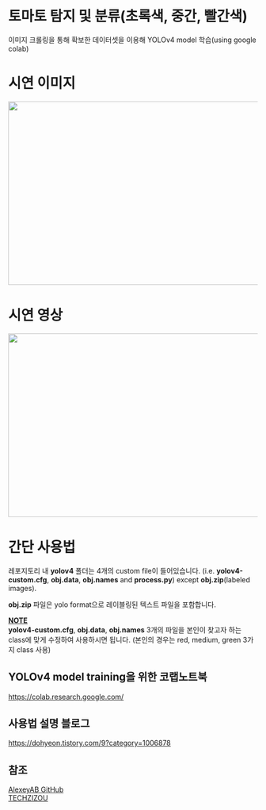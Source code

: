# 토마토 탐지 및 분류(초록색, 중간, 빨간색)

이미지 크롤링을 통해 확보한 데이터셋을 이용해 YOLOv4 model 학습(using google colab)

# 시연 이미지
<img src="https://user-images.githubusercontent.com/113449410/231201778-87bd7c35-4032-4ce6-adf7-8ceacf1b61d5.png" width="700" height="370">  

# 시연 영상
<img src="https://user-images.githubusercontent.com/113449410/231329557-e15c7164-6e22-4f77-8938-112d3a0372a4.gif" width="700" height="370">


# 간단 사용법
레포지토리 내 **yolov4** 폴더는 4개의 custom file이 들어있습니다.
(i.e. **yolov4-custom.cfg**, **obj.data**, **obj.names** and **process.py**) except **obj.zip**(labeled images). 

**obj.zip** 파일은 yolo format으로 레이블링된 텍스트 파일을 포함합니다. 
 
**<ins>NOTE</ins>**<br/>
**yolov4-custom.cfg**, **obj.data**, **obj.names** 3개의 파일을 본인이 찾고자 하는 class에 맞게 수정하여 사용하시면 됩니다.
(본인의 경우는 red, medium, green 3가지 class 사용)



## YOLOv4 model training을 위한 코랩노트북

https://colab.research.google.com/

## 사용법 설명 블로그

https://dohyeon.tistory.com/9?category=1006878

## 참조

[AlexeyAB GitHub](https://github.com/AlexeyAB/darknet/)<br/>
[TECHZIZOU](https://techzizou.com/train-a-custom-yolov4-detector-using-google-colab-tutorial-for-beginners/)
